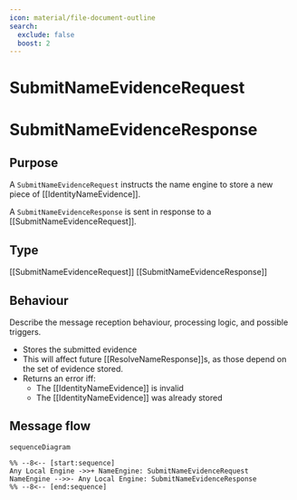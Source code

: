 ```yaml
---
icon: material/file-document-outline
search:
  exclude: false
  boost: 2
---
```


<div class="message" markdown>

# SubmitNameEvidenceRequest

# SubmitNameEvidenceResponse

## Purpose

<!-- --8<-- [start:purpose] -->
A `SubmitNameEvidenceRequest` instructs the name engine to store a new piece of [[IdentityNameEvidence]].

A `SubmitNameEvidenceResponse` is sent in response to a [[SubmitNameEvidenceRequest]].
<!-- --8<-- [end:purpose] -->

## Type

<!-- --8<-- [start:type] -->
[[SubmitNameEvidenceRequest]]
[[SubmitNameEvidenceResponse]]
<!-- --8<-- [end:type] -->

## Behaviour

<!-- --8<-- [start:behaviour] -->
Describe the message reception behaviour, processing logic, and possible triggers.
- Stores the submitted evidence
- This will affect future [[ResolveNameResponse]]s, as those depend on the set of evidence stored.
- Returns an error iff:
    - The [[IdentityNameEvidence]] is invalid
    - The [[IdentityNameEvidence]] was already stored
<!-- --8<-- [end:behaviour] -->

## Message flow

<!-- --8<-- [start:messages] -->
```mermaid
sequenceDiagram

%% --8<-- [start:sequence]
Any Local Engine ->>+ NameEngine: SubmitNameEvidenceRequest
NameEngine -->>- Any Local Engine: SubmitNameEvidenceResponse
%% --8<-- [end:sequence]
```
<!-- --8<-- [end:messages] -->

</div>
